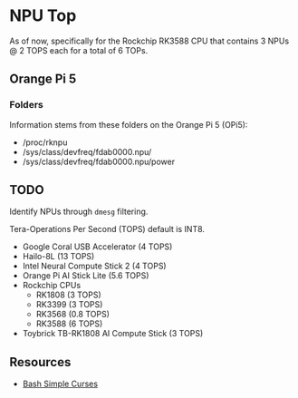 # NPU Top

As of now, specifically for the Rockchip RK3588 CPU that contains 3 NPUs @ 2 TOPS each for a total of 6 TOPs.

## Orange Pi 5

### Folders

Information stems from these folders on the Orange Pi 5 (OPi5):

* /proc/rknpu
* /sys/class/devfreq/fdab0000.npu/
* /sys/class/devfreq/fdab0000.npu/power

## TODO

Identify NPUs through `dmesg` filtering.

Tera-Operations Per Second (TOPS) default is INT8.

* Google Coral USB Accelerator (4 TOPS)
* Hailo-8L (13 TOPS)
* Intel Neural Compute Stick 2 (4 TOPS)
* Orange Pi AI Stick Lite (5.6 TOPS)
* Rockchip CPUs
  * RK1808 (3 TOPS)
  * RK3399 (3 TOPS)
  * RK3568 (0.8 TOPS)
  * RK3588 (6 TOPS)
* Toybrick TB-RK1808 AI Compute Stick (3 TOPS)

## Resources

* [Bash Simple Curses](https://github.com/metal3d/bashsimplecurses)
